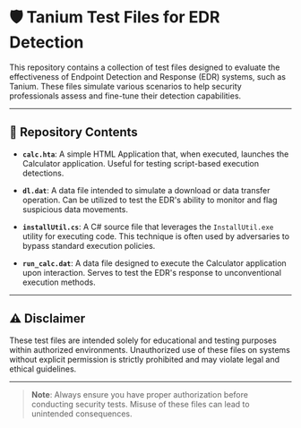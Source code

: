 # 🛡️ Tanium Test Files for EDR Detection

This repository contains a collection of test files designed to evaluate the effectiveness of Endpoint Detection and Response (EDR) systems, such as Tanium. These files simulate various scenarios to help security professionals assess and fine-tune their detection capabilities.

---

## 📁 Repository Contents

- **`calc.hta`**: A simple HTML Application that, when executed, launches the Calculator application. Useful for testing script-based execution detections.

- **`dl.dat`**: A data file intended to simulate a download or data transfer operation. Can be utilized to test the EDR's ability to monitor and flag suspicious data movements.

- **`installUtil.cs`**: A C# source file that leverages the `InstallUtil.exe` utility for executing code. This technique is often used by adversaries to bypass standard execution policies.

- **`run_calc.dat`**: A data file designed to execute the Calculator application upon interaction. Serves to test the EDR's response to unconventional execution methods.

---

## ⚠️ Disclaimer

These test files are intended solely for educational and testing purposes within authorized environments. Unauthorized use of these files on systems without explicit permission is strictly prohibited and may violate legal and ethical guidelines.

---

> **Note**: Always ensure you have proper authorization before conducting security tests. Misuse of these files can lead to unintended consequences.
